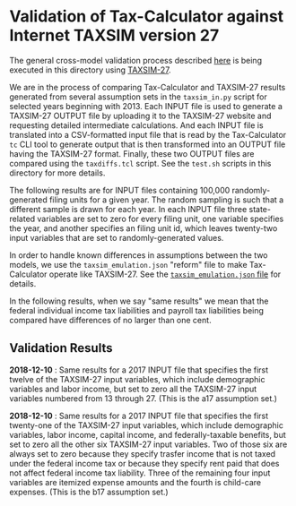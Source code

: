 Validation of Tax-Calculator against Internet TAXSIM version 27
===============================================================

The general cross-model validation process described
[here](https://github.com/PSLmodels/Tax-Calculator/blob/master/taxcalc/validation/README.md#validation-of-tax-calculator-logic)
is being executed in this directory using
[TAXSIM-27](https://users.nber.org/~taxsim/taxsim27/).

We are in the process of comparing Tax-Calculator and TAXSIM-27
results generated from several assumption sets in the `taxsim_in.py`
script for selected years beginning with 2013.  Each INPUT file is
used to generate a TAXSIM-27 OUTPUT file by uploading it to the
TAXSIM-27 website and requesting detailed intermediate calculations.
And each INPUT file is translated into a CSV-formatted input file that
is read by the Tax-Calculator `tc` CLI tool to generate output that is
then transformed into an OUTPUT file having the TAXSIM-27 format.
Finally, these two OUTPUT files are compared using the `taxdiffs.tcl`
script.  See the `test.sh` scripts in this directory for more details.

The following results are for INPUT files containing 100,000
randomly-generated filing units for a given year.  The random sampling
is such that a different sample is drawn for each year.  In each INPUT
file three state-related variables are set to zero for every filing
unit, one variable specifies the year, and another specifies an filing
unit id, which leaves twenty-two input variables that are set to
randomly-generated values.

In order to handle known differences in assumptions between the two
models, we use the `taxsim_emulation.json` "reform" file to make
Tax-Calculator operate like TAXSIM-27.  See the
[`taxsim_emulation.json`
file](https://github.com/PSLmodels/Tax-Calculator/blob/master/taxcalc/validation/taxsim/taxsim_emulation.json)
for details.

In the following results, when we say "same results" we mean that the
federal individual income tax liabilities and payroll tax liabilities
being compared have differences of no larger than one cent.

Validation Results
------------------

**2018-12-10** : Same results for a 2017 INPUT file that specifies
the first twelve of the TAXSIM-27 input variables, which
include demographic variables and labor income, but set to zero all
the TAXSIM-27 input variables numbered from 13 through 27. (This is
the a17 assumption set.)

**2018-12-10** : Same results for a 2017 INPUT file that specifies the
first twenty-one of the TAXSIM-27 input variables, which include
demographic variables, labor income, capital income, and
federally-taxable benefits, but set to zero all the other six
TAXSIM-27 input variables.  Two of those six are always set to zero
because they specify trasfer income that is not taxed under the
federal income tax or because they specify rent paid that does not
affect federal income tax liability.  Three of the remaining four
input variables are itemized expense amounts and the fourth is
child-care expenses. (This is the b17 assumption set.)
